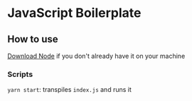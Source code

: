 # JavaScript Boilerplate

## How to use

[Download Node](https://nodejs.org/en/) if you don't already have it on your machine

### Scripts

`yarn start`: transpiles `index.js` and runs it
